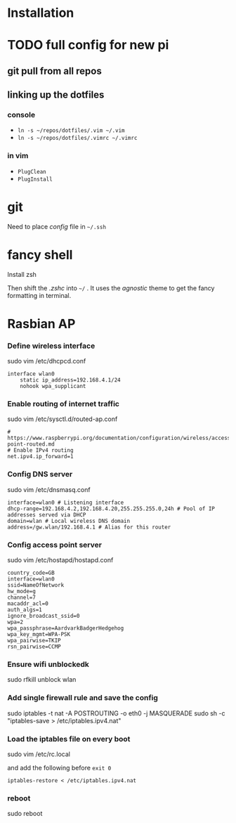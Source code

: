 # Installation

# TODO full config for new pi

## git pull from all repos

## linking up the dotfiles

### console
- `ln -s ~/repos/dotfiles/.vim ~/.vim`
- `ln -s ~/repos/dotfiles/.vimrc ~/.vimrc`

### in vim
- `PlugClean`
- `PlugInstall`

# git
Need to place *config* file in `~/.ssh`

# fancy shell
Install zsh

Then shift the *.zshc* into `~/` . It uses the *agnostic* theme to get the fancy formatting in terminal.

# Rasbian AP

### Define wireless interface
sudo vim /etc/dhcpcd.conf

```
interface wlan0
    static ip_address=192.168.4.1/24
    nohook wpa_supplicant
```

### Enable routing of internet traffic
sudo vim /etc/sysctl.d/routed-ap.conf

```
# https://www.raspberrypi.org/documentation/configuration/wireless/access-point-routed.md
# Enable IPv4 routing
net.ipv4.ip_forward=1
```

### Config DNS server
sudo vim /etc/dnsmasq.conf

```
interface=wlan0 # Listening interface
dhcp-range=192.168.4.2,192.168.4.20,255.255.255.0,24h # Pool of IP addresses served via DHCP
domain=wlan # Local wireless DNS domain
address=/gw.wlan/192.168.4.1 # Alias for this router
```

### Config access point server
sudo vim /etc/hostapd/hostapd.conf

```
country_code=GB
interface=wlan0
ssid=NameOfNetwork
hw_mode=g
channel=7
macaddr_acl=0
auth_algs=1
ignore_broadcast_ssid=0
wpa=2
wpa_passphrase=AardvarkBadgerHedgehog
wpa_key_mgmt=WPA-PSK
wpa_pairwise=TKIP
rsn_pairwise=CCMP
```

### Ensure wifi unblockedk
sudo rfkill unblock wlan

### Add single firewall rule and save the config
sudo iptables -t nat -A POSTROUTING -o eth0 -j MASQUERADE
sudo sh -c "iptables-save > /etc/iptables.ipv4.nat"

### Load the iptables file on every boot
sudo vim /etc/rc.local

and add the following before `exit 0`

```
iptables-restore < /etc/iptables.ipv4.nat
```

### reboot
sudo reboot
